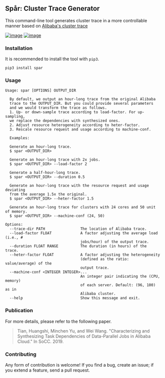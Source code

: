 ## Spår: Cluster Trace Generator

This command-line tool generates cluster trace in a more controllable manner based on [Alibaba's cluster trace](https://github.com/alibaba/clusterdata)

[![image](https://img.shields.io/pypi/l/spar.svg)](https://python.org/pypi/spar)
[![image](https://img.shields.io/pypi/pyversions/spar.svg)](https://python.org/pypi/spar)

### Installation

It is recommended to install the tool with `pip3`.

```
pip3 install spar
```


### Usage

```
Usage: spar [OPTIONS] OUTPUT_DIR

  By default, we output an hour-long trace from the original Alibaba
  trace to the OUTPUT_DIR. But you could provide several parameters
  and we would transform the trace as follows.
  1. Up- or down-sample trace according to load-factor. For up-sampling,
  we replace the dependencies with synthesized ones.
  2. Adjust resource heterogeneity according to heter-factor.
  3. Rescale resource request and usage according to machine-conf.

  Examples:

  Generate an hour-long trace.
  $ spar <OUTPUT_DIR>

  Generate an hour-long trace with 2x jobs.
  $ spar <OUTPUT_DIR> --load-factor 2

  Generate a half-hour-long trace.
  $ spar <OUTPUT_DIR> --duration 0.5

  Generate an hour-long trace with the resource request and usage deviating
  from the average 1.5x the original.
  $ spar <OUTPUT_DIR> --heter-factor 1.5

  Generate an hour-long trace for clusters with 24 cores and 50 unit of memory.
  $ spar <OUTPUT_DIR> --machine-conf (24, 50)

Options:
  --trace-dir PATH                The location of Alibaba trace.
  --load-factor FLOAT             A factor adjusting the average load (i.e., #
                                  jobs/hour) of the output trace.
  --duration FLOAT RANGE          The duration (in hours) of the trace.
  --heter-factor FLOAT            A factor adjusting the heterogeneity
                                  (defined as the ratio: value/average) of the
                                  output trace.
  --machine-conf <INTEGER INTEGER>...
                                  An integer pair indicating the (CPU, memory)
                                  of each server. Default: (96, 100) as in
                                  Alibaba cluster.
  --help                          Show this message and exit.
```


### Publication

For more details, please refer to the following paper.

> Tian, Huangshi, Minchen Yu, and Wei Wang. "Characterizing and Synthesizing Task Dependencies of Data-Parallel Jobs in Alibaba Cloud." In SoCC. 2019.


### Contributing

Any form of contribution is welcome! If you find a bug, create an issue; if you extend a feature, send a pull request.
